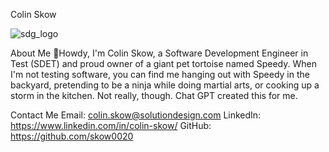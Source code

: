Colin Skow

![sdg_logo](https://encrypted-tbn0.gstatic.com/images?q=tbn:ANd9GcT-dpd6csiVxefXVbRFEfobUECiQW1rEFFo3vTn46Ncjw&s)

About Me
👋Howdy, I'm Colin Skow, a Software Development Engineer in Test (SDET) and proud owner of a giant pet tortoise named Speedy. When I'm not testing software, you can find me hanging out with Speedy in the backyard, pretending to be a ninja while doing martial arts, or cooking up a storm in the kitchen. Not really, though. Chat GPT created this for me.

Contact Me
Email: colin.skow@solutiondesign.com
LinkedIn: https://www.linkedin.com/in/colin-skow/
GitHub: https://github.com/skow0020
